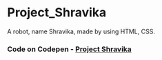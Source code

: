 # Project_Shravika
A robot, name Shravika, made by using HTML, CSS.

### Code on Codepen - [Project Shravika](https://codepen.io/shekhar4nov/pen/YzpqppQ?editors=0100)
